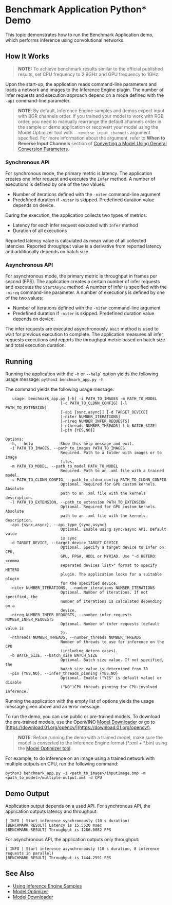 # Benchmark Application Python* Demo

This topic demonstrates how to run the Benchmark Application demo, which performs inference using convolutional networks.

## How It Works

> **NOTE:** To achieve benchmark results similar to the official published results, set CPU frequency to 2.9GHz and GPU frequency to 1GHz.

Upon the start-up, the application reads command-line parameters and loads a network and images to the Inference Engine plugin. The number of infer requests and execution approach depend on a mode defined with the `-api` command-line parameter.

> **NOTE**: By default, Inference Engine samples and demos expect input with BGR channels order. If you trained your model to work with RGB order, you need to manually rearrange the default channels order in the sample or demo application or reconvert your model using the Model Optimizer tool with `--reverse_input_channels` argument specified. For more information about the argument, refer to **When to Reverse Input Channels** section of [Converting a Model Using General Conversion Parameters](./docs/MO_DG/prepare_model/convert_model/Converting_Model_General.md).

### Synchronous API
For synchronous mode, the primary metric is latency. The application creates one infer request and executes the `Infer` method. A number of executions is defined by one of the two values:
* Number of iterations defined with the `-niter` command-line argument
* Predefined duration if `-niter` is skipped. Predefined duration value depends on device.

During the execution, the application collects two types of metrics:
* Latency for each infer request executed with `Infer` method
* Duration of all executions

Reported latency value is calculated as mean value of all collected latencies. Reported throughput value is a derivative from reported latency and additionally depends on batch size.

### Asynchronous API
For asynchronous mode, the primary metric is throughput in frames per second (FPS). The application creates a certain number of infer requests and executes the `StartAsync` method. A number of infer is specified with the `-nireq` command-line parameter. A number of executions is defined by one of the two values:
* Number of iterations defined with the `-niter` command-line argument
* Predefined duration if `-niter` is skipped. Predefined duration value depends on device.

The infer requests are executed asynchronously. `Wait` method is used to wait for previous execution to complete. The application measures all infer requests executions and reports the throughput metric based on batch size and total execution duration.

## Running

Running the application with the `-h` or `--help`' option yields the following usage message:
```python3 benchmark_app.py -h```

The command yields the following usage message:
```
   usage: benchmark_app.py [-h] -i PATH_TO_IMAGES -m PATH_TO_MODEL
                        [-c PATH_TO_CLDNN_CONFIG] [-l PATH_TO_EXTENSION]
                        [-api {sync,async}] [-d TARGET_DEVICE]
                        [-niter NUMBER_ITERATIONS]
                        [-nireq NUMBER_INFER_REQUESTS]
                        [-nthreads NUMBER_THREADS] [-b BATCH_SIZE]
                        [-pin {YES,NO}]

Options:
  -h, --help            Show this help message and exit.
  -i PATH_TO_IMAGES, --path_to_images PATH_TO_IMAGES
                        Required. Path to a folder with images or to image
                        files.
  -m PATH_TO_MODEL, --path_to_model PATH_TO_MODEL
                        Required. Path to an .xml file with a trained model.
  -c PATH_TO_CLDNN_CONFIG, --path_to_cldnn_config PATH_TO_CLDNN_CONFIG
                        Optional. Required for GPU custom kernels. Absolute
                        path to an .xml file with the kernels description.
  -l PATH_TO_EXTENSION, --path_to_extension PATH_TO_EXTENSION
                        Optional. Required for GPU custom kernels. Absolute
                        path to an .xml file with the kernels description.
  -api {sync,async}, --api_type {sync,async}
                        Optional. Enable using sync/async API. Default value
                        is sync
  -d TARGET_DEVICE, --target_device TARGET_DEVICE
                        Optional. Specify a target device to infer on: CPU,
                        GPU, FPGA, HDDL or MYRIAD. Use "-d HETERO:<comma
                        separated devices list>" format to specify HETERO
                        plugin. The application looks for a suitable plugin
                        for the specified device.
  -niter NUMBER_ITERATIONS, --number_iterations NUMBER_ITERATIONS
                        Optional. Number of iterations. If not specified, the
                        number of iterations is calculated depending on a
                        device.
  -nireq NUMBER_INFER_REQUESTS, --number_infer_requests NUMBER_INFER_REQUESTS
                        Optional. Number of infer requests (default value is
                        2).
  -nthreads NUMBER_THREADS, --number_threads NUMBER_THREADS
                        Number of threads to use for inference on the CPU
                        (including Hetero cases).
  -b BATCH_SIZE, --batch_size BATCH_SIZE
                        Optional. Batch size value. If not specified, the
                        batch size value is determined from IR
  -pin {YES,NO}, --infer_threads_pinning {YES,NO}
                        Optional. Enable ("YES" is default value) or disable
                        ("NO")CPU threads pinning for CPU-involved inference.
```

Running the application with the empty list of options yields the usage message given above and an error message.

To run the demo, you can use public or pre-trained models. To download the pre-trained models, use the OpenVINO [Model Downloader](https://github.com/opencv/open_model_zoo/tree/2018/model_downloader) or go to [https://download.01.org/opencv/](https://download.01.org/opencv/).

> **NOTE**: Before running the demo with a trained model, make sure the model is converted to the Inference Engine format (\*.xml + \*.bin) using the [Model Optimizer tool](./docs/MO_DG/Deep_Learning_Model_Optimizer_DevGuide.md).

For example, to do inference on an image using a trained network with multiple outputs on CPU, run the following command:

```
python3 benchmark_app.py -i <path_to_image>/inputImage.bmp -m <path_to_model>/multiple-output.xml -d CPU
```

## Demo Output

Application output depends on a used API. For synchronous API, the application outputs latency and throughput:
```
[ INFO ] Start inference synchronously (10 s duration)
[BENCHMARK RESULT] Latency is 15.5520 msec
[BENCHMARK RESULT] Throughput is 1286.0082 FPS
```

For asynchronous API, the application outputs only throughput:
```
[ INFO ] Start inference asynchronously (10 s duration, 8 inference requests in parallel)
[BENCHMARK RESULT] Throughput is 1444.2591 FPS
```

## See Also
* [Using Inference Engine Samples](./docs/IE_DG/Samples_Overview.md)
* [Model Optimizer](./docs/MO_DG/Deep_Learning_Model_Optimizer_DevGuide.md)
* [Model Downloader](https://github.com/opencv/open_model_zoo/tree/2018/model_downloader)
